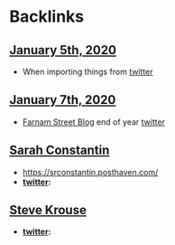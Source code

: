 
# Backlinks
## [January 5th, 2020](<January 5th, 2020.md>)
- When importing things from [twitter](<twitter.md>)

## [January 7th, 2020](<January 7th, 2020.md>)
- [Farnam Street Blog](<Farnam Street Blog.md>) end of year [twitter](<twitter.md>)

## [Sarah Constantin](<Sarah Constantin.md>)
- https://srconstantin.posthaven.com/
- **[twitter](<twitter.md>):**

## [Steve Krouse](<Steve Krouse.md>)
- **[twitter](<twitter.md>):**

